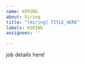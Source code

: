 ```yaml
---
name: HIRING
about: hiring
title: "[Hiring] TITLE_HERE"
labels: HIRING
assignees: ''

---
```


job details here!
